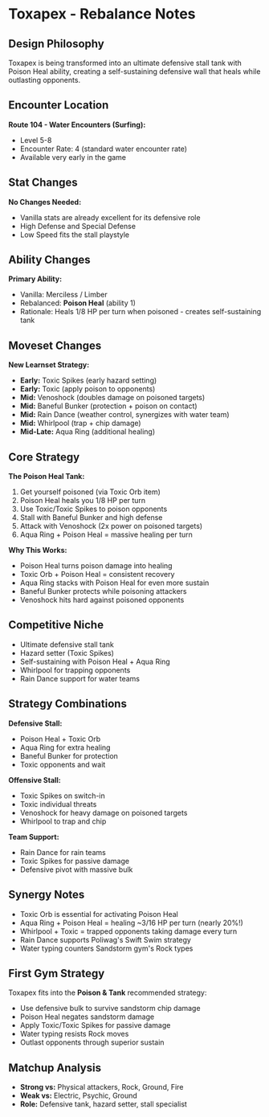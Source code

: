 # Toxapex - Rebalance Notes

## Design Philosophy
Toxapex is being transformed into an ultimate defensive stall tank with Poison Heal ability, creating a self-sustaining defensive wall that heals while outlasting opponents.

## Encounter Location

**Route 104 - Water Encounters (Surfing):**
- Level 5-8
- Encounter Rate: 4 (standard water encounter rate)
- Available very early in the game

## Stat Changes

**No Changes Needed:**
- Vanilla stats are already excellent for its defensive role
- High Defense and Special Defense
- Low Speed fits the stall playstyle

## Ability Changes

**Primary Ability:**
- Vanilla: Merciless / Limber
- Rebalanced: **Poison Heal** (ability 1)
- Rationale: Heals 1/8 HP per turn when poisoned - creates self-sustaining tank

## Moveset Changes

**New Learnset Strategy:**
- **Early:** Toxic Spikes (early hazard setting)
- **Early:** Toxic (apply poison to opponents)
- **Mid:** Venoshock (doubles damage on poisoned targets)
- **Mid:** Baneful Bunker (protection + poison on contact)
- **Mid:** Rain Dance (weather control, synergizes with water team)
- **Mid:** Whirlpool (trap + chip damage)
- **Mid-Late:** Aqua Ring (additional healing)

## Core Strategy

**The Poison Heal Tank:**
1. Get yourself poisoned (via Toxic Orb item)
2. Poison Heal heals you 1/8 HP per turn
3. Use Toxic/Toxic Spikes to poison opponents
4. Stall with Baneful Bunker and high defense
5. Attack with Venoshock (2x power on poisoned targets)
6. Aqua Ring + Poison Heal = massive healing per turn

**Why This Works:**
- Poison Heal turns poison damage into healing
- Toxic Orb + Poison Heal = consistent recovery
- Aqua Ring stacks with Poison Heal for even more sustain
- Baneful Bunker protects while poisoning attackers
- Venoshock hits hard against poisoned opponents

## Competitive Niche
- Ultimate defensive stall tank
- Hazard setter (Toxic Spikes)
- Self-sustaining with Poison Heal + Aqua Ring
- Whirlpool for trapping opponents
- Rain Dance support for water teams

## Strategy Combinations

**Defensive Stall:**
- Poison Heal + Toxic Orb
- Aqua Ring for extra healing
- Baneful Bunker for protection
- Toxic opponents and wait

**Offensive Stall:**
- Toxic Spikes on switch-in
- Toxic individual threats
- Venoshock for heavy damage on poisoned targets
- Whirlpool to trap and chip

**Team Support:**
- Rain Dance for rain teams
- Toxic Spikes for passive damage
- Defensive pivot with massive bulk

## Synergy Notes
- Toxic Orb is essential for activating Poison Heal
- Aqua Ring + Poison Heal = healing ~3/16 HP per turn (nearly 20%!)
- Whirlpool + Toxic = trapped opponents taking damage every turn
- Rain Dance supports Poliwag's Swift Swim strategy
- Water typing counters Sandstorm gym's Rock types

## First Gym Strategy

Toxapex fits into the **Poison & Tank** recommended strategy:
- Use defensive bulk to survive sandstorm chip damage
- Poison Heal negates sandstorm damage
- Apply Toxic/Toxic Spikes for passive damage
- Water typing resists Rock moves
- Outlast opponents through superior sustain

## Matchup Analysis
- **Strong vs:** Physical attackers, Rock, Ground, Fire
- **Weak vs:** Electric, Psychic, Ground
- **Role:** Defensive tank, hazard setter, stall specialist
